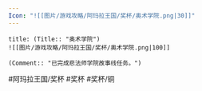 ```yaml
---
Icon: "![[图片/游戏攻略/阿玛拉王国/奖杯/奥术学院.png|30]]"
---
```

```ad-common-bronze-trophy
title: (Title:: "奥术学院")
![[图片/游戏攻略/阿玛拉王国/奖杯/奥术学院.png|100]]

(Comment:: "已完成悲法师学院故事线任务。")
```

#阿玛拉王国/奖杯 #奖杯 #奖杯/铜

